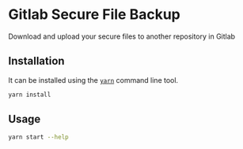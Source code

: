 # Gitlab Secure File Backup
Download and upload your secure files to another repository in Gitlab

## Installation

It can be installed using the [`yarn`](https://yarnpkg.com/en/) command line tool.

```sh
yarn install
```

## Usage

```sh
yarn start --help
```
